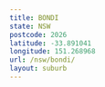 ```yaml
---
title: BONDI
state: NSW
postcode: 2026
latitude: -33.891041
longitude: 151.268968
url: /nsw/bondi/
layout: suburb
---
```

